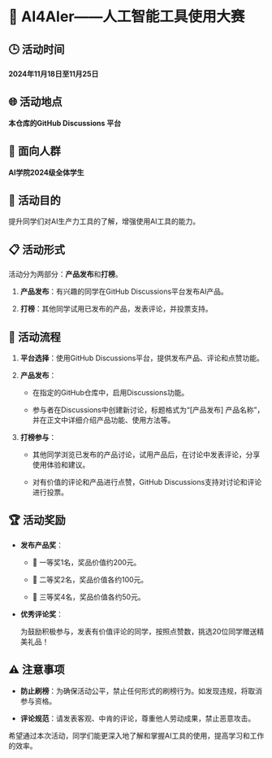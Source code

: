# 🎉 AI4AIer——人工智能工具使用大赛

## 🕒 活动时间

**2024年11月18日至11月25日**

## 🌐 活动地点

**本仓库的GitHub Discussions 平台**

## 👥 面向人群

**AI学院2024级全体学生**

## 🎯 活动目的

提升同学们对AI生产力工具的了解，增强使用AI工具的能力。

## 📋 活动形式

活动分为两部分：**产品发布**和**打榜**。

1. **产品发布**：有兴趣的同学在GitHub Discussions平台发布AI产品。

2. **打榜**：其他同学试用已发布的产品，发表评论，并投票支持。

## 📌 活动流程

1. **平台选择**：使用GitHub Discussions平台，提供发布产品、评论和点赞功能。

2. **产品发布**：

   - 在指定的GitHub仓库中，启用Discussions功能。

   - 参与者在Discussions中创建新讨论，标题格式为“[产品发布] 产品名称”，并在正文中详细介绍产品功能、使用方法等。

3. **打榜参与**：

   - 其他同学浏览已发布的产品讨论，试用产品后，在讨论中发表评论，分享使用体验和建议。

   - 对有价值的评论和产品进行点赞，GitHub Discussions支持对讨论和评论进行投票。

## 🏆 活动奖励

- **发布产品奖**：

  - 🥇 一等奖1名，奖品价值约200元。

  - 🥈 二等奖2名，奖品价值各约100元。

  - 🥉 三等奖4名，奖品价值各约50元。


- **优秀评论奖**：

  为鼓励积极参与，发表有价值评论的同学，按照点赞数，挑选20位同学赠送精美礼品！

## ⚠️ 注意事项

- **防止刷榜**：为确保活动公平，禁止任何形式的刷榜行为。如发现违规，将取消参与资格。

- **评论规范**：请发表客观、中肯的评论，尊重他人劳动成果，禁止恶意攻击。

希望通过本次活动，同学们能更深入地了解和掌握AI工具的使用，提高学习和工作的效率。
